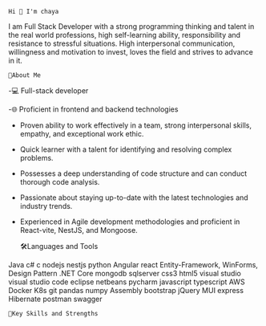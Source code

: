     Hi 👋 I'm chaya

I am Full Stack Developer with a strong programming thinking and talent in the real world professions, high self-learning ability,
responsibility and resistance to stressful situations. High interpersonal communication,
willingness and motivation to invest, loves the field and strives to advance in it.

    💭About Me

-💻 Full-stack developer

-🌐 Proficient in frontend and backend technologies

 - Proven ability to work effectively in a team, strong interpersonal skills, empathy, and exceptional work ethic.

 - Quick learner with a talent for identifying and resolving complex problems.

 - Possesses a deep understanding of code structure and can conduct thorough code analysis.

 - Passionate about staying up-to-date with the latest technologies and industry trends.

 - Experienced in Agile development methodologies and proficient in React-vite, NestJS, and Mongoose.


    🛠Languages and Tools
   
Java c# c nodejs nestjs python
Angular react  Entity-Framework, WinForms, Design Pattern  .NET Core 
mongodb sqlserver css3 html5 
visual studio visual studio code eclipse netbeans pycharm
javascript typescript
AWS Docker K8s git
pandas numpy Assembly bootstrap jQuery MUI express
Hibernate postman swagger

    🌟Key Skills and Strengths








